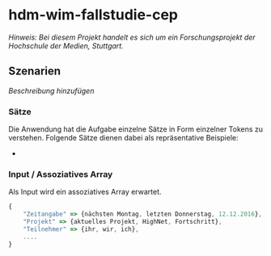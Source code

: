 # hdm-wim-fallstudie-cep

*Hinweis: Bei diesem Projekt handelt es sich um ein Forschungsprojekt der Hochschule der Medien, Stuttgart.*

## Szenarien

*Beschreibung hinzufügen*


### Sätze
Die Anwendung hat die Aufgabe einzelne Sätze in Form einzelner Tokens zu verstehen.
Folgende Sätze dienen dabei als repräsentative Beispiele:

* 

### Input / Assoziatives Array
Als Input wird ein assoziatives Array erwartet.

```javascript
{
	"Zeitangabe" => {nächsten Montag, letzten Donnerstag, 12.12.2016},
	"Projekt" => {aktuelles Projekt, HighNet, Fortschritt},
	"Teilnehmer" => {ihr, wir, ich},
	....
}
```